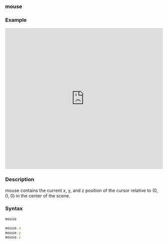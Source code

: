 ### mouse

### Example

<iframe width="100%" height="450px" src="https://shaderpark.com/sculpture/-M2Gxd6jXGV7HuOiOafR?example=true&embed=true" frameborder="0"></iframe>

### Description
mouse contains the current x, y, and z position of the cursor relative to (0, 0, 0) in the center of the scene.

### Syntax
```js
mouse

mouse.x
mouse.y
mouse.z
```
